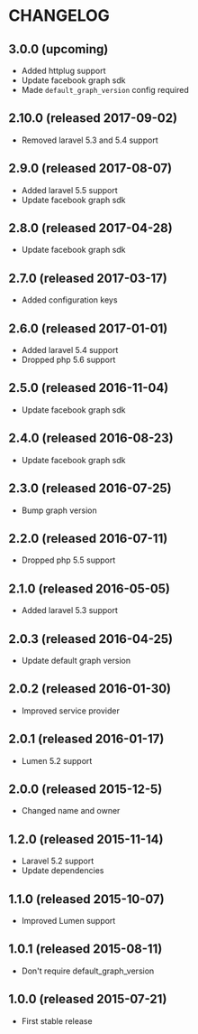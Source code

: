 # CHANGELOG

## 3.0.0 (upcoming)

- Added httplug support
- Update facebook graph sdk
- Made `default_graph_version` config required 

## 2.10.0 (released 2017-09-02)

- Removed laravel 5.3 and 5.4 support

## 2.9.0 (released 2017-08-07)

- Added laravel 5.5 support
- Update facebook graph sdk

## 2.8.0 (released 2017-04-28)

- Update facebook graph sdk

## 2.7.0 (released 2017-03-17)

- Added configuration keys

## 2.6.0 (released 2017-01-01)

- Added laravel 5.4 support
- Dropped php 5.6 support

## 2.5.0 (released 2016-11-04)

- Update facebook graph sdk

## 2.4.0 (released 2016-08-23)

- Update facebook graph sdk

## 2.3.0 (released 2016-07-25)

- Bump graph version

## 2.2.0 (released 2016-07-11)

- Dropped php 5.5 support

## 2.1.0 (released 2016-05-05)

- Added laravel 5.3 support

## 2.0.3 (released 2016-04-25)

- Update default graph version

## 2.0.2 (released 2016-01-30)

- Improved service provider

## 2.0.1 (released 2016-01-17)

- Lumen 5.2 support

## 2.0.0 (released 2015-12-5)

- Changed name and owner

## 1.2.0 (released 2015-11-14)

- Laravel 5.2 support
- Update dependencies

## 1.1.0 (released 2015-10-07)

- Improved Lumen support

## 1.0.1 (released 2015-08-11)

- Don't require default_graph_version

## 1.0.0 (released 2015-07-21)

- First stable release
